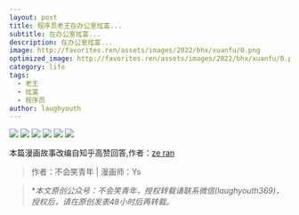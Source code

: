 ```yaml
---
layout: post
title: 程序员老王在办公室炫富...
subtitle: 在办公室炫富...
description: 在办公室炫富...
image: http://favorites.ren/assets/images/2022/bhx/xuanfu/0.png
optimized_image: http://favorites.ren/assets/images/2022/bhx/xuanfu/0.png
category: life
tags:
  - 老王
  - 炫富
  - 程序员
author: laughyouth
---
```


![](http://favorites.ren/assets/images/2022/bhx/xuanfu/640.jpeg)
![](http://favorites.ren/assets/images/2022/bhx/xuanfu/640-1.jpeg)
![](http://favorites.ren/assets/images/2022/bhx/xuanfu/640-2.jpeg)
![](http://favorites.ren/assets/images/2022/bhx/xuanfu/640-3.jpeg)
![](http://favorites.ren/assets/images/2022/bhx/xuanfu/640-4.jpeg)
![](http://favorites.ren/assets/images/2022/bhx/xuanfu/640-5.jpeg)



本篇漫画故事改编自知乎高赞回答,作者：[ze ran](https://www.zhihu.com/question/30692237/answer/49837138) 

>作者：不会笑青年 | 漫画师：Ys

>**本文原创公众号：不会笑青年，授权转载请联系微信(laughyouth369)，授权后，请在原创发表48小时后再转载。*